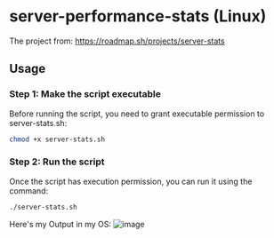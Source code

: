 # server-performance-stats (Linux)
The project from: https://roadmap.sh/projects/server-stats
## Usage

### Step 1: Make the script executable
Before running the script, you need to grant executable permission to server-stats.sh:

```sh
chmod +x server-stats.sh
```

### Step 2: Run the script
Once the script has execution permission, you can run it using the command:

```sh
./server-stats.sh
```
Here's my Output in my OS:
![image](https://github.com/user-attachments/assets/5535a5f9-a174-4127-88c8-d2fdaf38254b)
